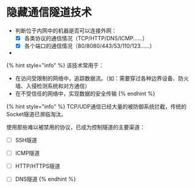# 隐藏通信隧道技术

* 判断位于内网中的机器是否可以连接外网：
  * [x] 各类协议的通信情况（TCP/HTTP/DNS/ICMP......）
  * [x] 各个端口的通信情况（80/8080/443/53/110/123......）
* 


{% hint style="info" %}
该技术常用于：

* 在访问受限制的网络中，追踪数据流。（如：需要穿过各种边界设备、防火墙、入侵检测系统和对方通信）
* 在不受信任的网络中，实现数据的安全传输
{% endhint %}

{% hint style="info" %}
TCP/UDP通信已经大量的被防御系统拦截，传统的Socket隧道已濒临淘汰。

使用那些难以被禁用的协议，已成为控制隧道的主要渠道：

* [ ] SSH隧道
* [ ] ICMP隧道
* [ ] HTTP/HTTPS隧道
* [ ] DNS隧道
{% endhint %}



